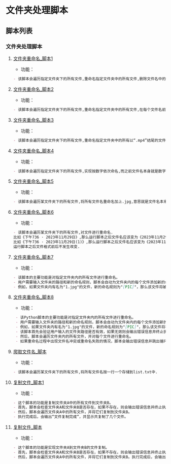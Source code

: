 # 文件夹处理脚本

## 脚本列表
### 文件夹处理脚本
1. [文件夹重命名_脚本1](File_rename_1.py)
    - 功能：
    ```markdown
    - 该脚本会遍历指定文件夹下的所有文件,重命名指定文件夹中的所有文件,删除文件名中的空格。
    ```
  
2. [文件夹重命名_脚本2](File_rename_2.py)
    - 功能：
    ```markdown
    - 该脚本会遍历指定文件夹下的所有文件,重命名指定文件夹中的所有文件,在每个文件名前面加上 "00"，然后删除文件名中的空格。
    ```

3. [文件夹重命名_脚本3](File_rename_3.py)
    - 功能：
    ```markdown
    - 该脚本会遍历指定文件夹下的所有文件,重命名指定文件夹中的所有以“.mp4”结尾的文件名,并且删除文件名中的"教程."。
    ```
    
4. [文件夹重命名_脚本4](File_rename_4.py)
    - 功能：
    ```markdown
    - 该脚本会遍历指定文件夹下的所有文件,实现按数字依次命名,而之前文件名本身就是数字的文件将不作改变.同时,重命名过程中保持文件格式前后不变.
    ```   

5. [文件夹重命名_脚本5](File_rename_5.py)
    - 功能：
    ```markdown
    - 该脚本会遍历某文件夹下的所有文件,将所有文件名重命名加上.jpg,意思就是文件名本来是1,那么执行脚本后将变为1.jpg.同理,你也可以一次性添加其他后缀.     
    ```   

6. [文件夹重命名_脚本6](File_rename_6.py)
    - 功能：
    ```markdown
    - 该脚本会遍历某文件夹下的所有文件,对文件进行重命名.  
    比如《下午736 · 2023年11月29日》,那么运行脚本之后文件名应该变为《2023年11月29日-下午736》.  
    比如《下午736 · 2023年11月29日(1)》,那么运行脚本之后文件名应该变为《2023年11月29日-下午736(1)》,中英文括号都能识别.  
    运行脚本之后文件格式前后不发生改变.
    ```

7. [文件夹重命名_脚本7](File_rename_7.py)
    - 功能：
    ```markdown
    - 该脚本的主要功能是对指定文件夹内的所有文件进行重命名。  
    - 用户需要输入文件夹的路径和新的命名规则，脚本会自动为文件夹内的每个文件添加新的命名。  
    - 例如，如果文件夹内有名为"1.jpg"的文件，新的命名规则为"[PIC]"，那么该文件将被重命名为"[PIC]_1.jpg"。
    ```
  
8. [文件夹重命名_脚本8](File_rename_8.py)
   - 功能：
    ```markdown
     - 该Python脚本的主要功能是对指定文件夹内的所有文件进行重命名。
     - 用户需要输入文件夹的路径和新的命名规则，脚本会自动为文件夹内的每个文件添加新的命名。
     - 例如，如果文件夹内有名为"1.jpg"的文件，新的命名规则为"[PIC]"，那么该文件将被重命名为"[PIC]_1.jpg"。
     - 该脚本首先会验证用户输入的文件夹路径是否有效，如果无效则会输出错误信息并终止执行。
     - 然后，脚本会遍历文件夹内的所有文件，并对每个文件进行重命名。
     - 如果重命名过程中出现文件名冲突或重命名失败的情况，脚本会输出错误信息并跳出循环。如果所有文件的重命名都成功，脚本会输出成功信息。
    ```

9.  [爬取文件名_脚本](generate_file_list.py) 
    - 功能：
    ```markdown
    - 该脚本会遍历某文件夹下的所有文件,将所有文件名按一行一个存储到list.txt中.
    ``` 

10. [复制文件_脚本1](copy_files_1.py)
    - 功能：
    ```markdown
    - 这个脚本的功能是复制文件夹A中的所有文件到文件夹B。
    - 首先，脚本会检查文件夹A和文件夹B是否存在，如果不存在，则会输出错误信息并终止执行。
    - 然后，脚本会遍历文件夹A中的所有文件，并将它们复制到文件夹B。
    - 执行完成后，会输出“文件复制完成”，并显示共复制了几个文件。
    ``` 

11. [复制文件_脚本](copy_files.py)
    - 功能：
    ```markdown
    - 这个脚本的功能是实现文件夹A到文件夹B的文件复制。
    - 首先，脚本会检查文件夹A和文件夹B是否存在，如果不存在，则会输出错误信息并终止执行。
    - 然后，脚本会遍历文件夹A中的所有文件，并将它们复制到文件夹B。执行完成后，会输出“文件复制完成”。
    ``` 